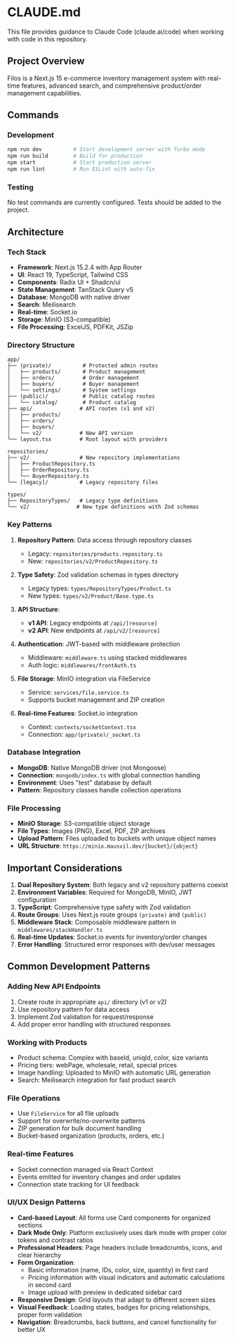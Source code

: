 # CLAUDE.md

This file provides guidance to Claude Code (claude.ai/code) when working with code in this repository.

## Project Overview

Filos is a Next.js 15 e-commerce inventory management system with real-time features, advanced search, and comprehensive product/order management capabilities.

## Commands

### Development
```bash
npm run dev          # Start development server with Turbo mode
npm run build        # Build for production
npm start            # Start production server
npm run lint         # Run ESLint with auto-fix
```

### Testing
No test commands are currently configured. Tests should be added to the project.

## Architecture

### Tech Stack
- **Framework**: Next.js 15.2.4 with App Router
- **UI**: React 19, TypeScript, Tailwind CSS
- **Components**: Radix UI + Shadcn/ui
- **State Management**: TanStack Query v5
- **Database**: MongoDB with native driver
- **Search**: Meilisearch
- **Real-time**: Socket.io
- **Storage**: MinIO (S3-compatible)
- **File Processing**: ExcelJS, PDFKit, JSZip

### Directory Structure

```
app/
├── (private)/          # Protected admin routes
│   ├── products/       # Product management
│   ├── orders/         # Order management
│   ├── buyers/         # Buyer management
│   └── settings/       # System settings
├── (public)/           # Public catalog routes
│   └── catalog/        # Product catalog
├── api/               # API routes (v1 and v2)
│   ├── products/
│   ├── orders/
│   ├── buyers/
│   └── v2/            # New API version
└── layout.tsx         # Root layout with providers

repositories/
├── v2/                # New repository implementations
│   ├── ProductRepository.ts
│   ├── OrderRepository.ts
│   └── BuyerRepository.ts
└── [legacy]/          # Legacy repository files

types/
├── RepositoryTypes/   # Legacy type definitions
└── v2/               # New type definitions with Zod schemas
```

### Key Patterns

1. **Repository Pattern**: Data access through repository classes
   - Legacy: `repositories/products.repository.ts`
   - New: `repositories/v2/ProductRepository.ts`

2. **Type Safety**: Zod validation schemas in types directory
   - Legacy types: `types/RepositoryTypes/Product.ts`
   - New types: `types/v2/Product/Base.type.ts`

3. **API Structure**:
   - **v1 API**: Legacy endpoints at `/api/[resource]`
   - **v2 API**: New endpoints at `/api/v2/[resource]`

4. **Authentication**: JWT-based with middleware protection
   - Middleware: `middleware.ts` using stacked middlewares
   - Auth logic: `middlewares/frontAuth.ts`

5. **File Storage**: MinIO integration via FileService
   - Service: `services/file.service.ts`
   - Supports bucket management and ZIP creation

6. **Real-time Features**: Socket.io integration
   - Context: `contexts/socketContext.tsx`
   - Connection: `app/(private)/_socket.ts`

### Database Integration

- **MongoDB**: Native MongoDB driver (not Mongoose)
- **Connection**: `mongodb/index.ts` with global connection handling
- **Environment**: Uses "test" database by default
- **Pattern**: Repository classes handle collection operations

### File Processing

- **MinIO Storage**: S3-compatible object storage
- **File Types**: Images (PNG), Excel, PDF, ZIP archives
- **Upload Pattern**: Files uploaded to buckets with unique object names
- **URL Structure**: `https://minio.mausvil.dev/{bucket}/{object}`

## Important Considerations

1. **Dual Repository System**: Both legacy and v2 repository patterns coexist
2. **Environment Variables**: Required for MongoDB, MinIO, JWT configuration
3. **TypeScript**: Comprehensive type safety with Zod validation
4. **Route Groups**: Uses Next.js route groups `(private)` and `(public)`
5. **Middleware Stack**: Composable middleware pattern in `middlewares/stackHandler.ts`
6. **Real-time Updates**: Socket.io events for inventory/order changes
7. **Error Handling**: Structured error responses with dev/user messages

## Common Development Patterns

### Adding New API Endpoints
1. Create route in appropriate `api/` directory (v1 or v2)
2. Use repository pattern for data access
3. Implement Zod validation for request/response
4. Add proper error handling with structured responses

### Working with Products
- Product schema: Complex with baseId, uniqId, color, size variants
- Pricing tiers: webPage, wholesale, retail, special prices
- Image handling: Uploaded to MinIO with automatic URL generation
- Search: Meilisearch integration for fast product search

### File Operations
- Use `FileService` for all file uploads
- Support for overwrite/no-overwrite patterns
- ZIP generation for bulk document handling
- Bucket-based organization (products, orders, etc.)

### Real-time Features
- Socket connection managed via React Context
- Events emitted for inventory changes and order updates
- Connection state tracking for UI feedback

### UI/UX Design Patterns
- **Card-based Layout**: All forms use Card components for organized sections
- **Dark Mode Only**: Platform exclusively uses dark mode with proper color tokens and contrast ratios
- **Professional Headers**: Page headers include breadcrumbs, icons, and clear hierarchy
- **Form Organization**: 
  - Basic information (name, IDs, color, size, quantity) in first card
  - Pricing information with visual indicators and automatic calculations in second card
  - Image upload with preview in dedicated sidebar card
- **Responsive Design**: Grid layouts that adapt to different screen sizes
- **Visual Feedback**: Loading states, badges for pricing relationships, proper form validation
- **Navigation**: Breadcrumbs, back buttons, and cancel functionality for better UX